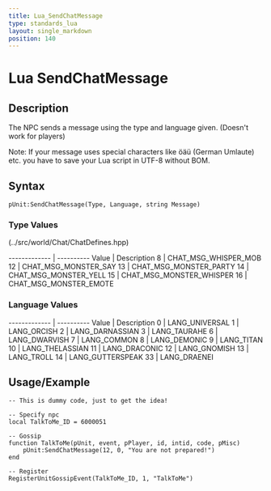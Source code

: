 ```yaml
---
title: Lua_SendChatMessage
type: standards_lua
layout: single_markdown
position: 140
---
```


# Lua SendChatMessage

## Description

The NPC sends a message using the type and language given. (Doesn't work for players)

Note: If your message uses special characters like öäü (German Umlaute) etc. you have to save your Lua script in UTF-8 without BOM.

## Syntax

```
pUnit:SendChatMessage(Type, Language, string Message)
```

### Type Values

(../src/world/Chat/ChatDefines.hpp)

------------- | ---------- 
Value         | Description
8             | CHAT_MSG_WHISPER_MOB
12            | CHAT_MSG_MONSTER_SAY
13            | CHAT_MSG_MONSTER_PARTY
14            | CHAT_MSG_MONSTER_YELL
15            | CHAT_MSG_MONSTER_WHISPER
16            | CHAT_MSG_MONSTER_EMOTE

### Language Values

------------- | ---------- 
Value         | Description
0             | LANG_UNIVERSAL
1             | LANG_ORCISH
2             | LANG_DARNASSIAN
3             | LANG_TAURAHE
6             | LANG_DWARVISH
7             | LANG_COMMON
8             | LANG_DEMONIC
9             | LANG_TITAN
10            | LANG_THELASSIAN
11            | LANG_DRACONIC
12            | LANG_GNOMISH
13            | LANG_TROLL
14            | LANG_GUTTERSPEAK
33            | LANG_DRAENEI

## Usage/Example

```
-- This is dummy code, just to get the idea!
 
-- Specify npc
local TalkToMe_ID = 6000051
 
-- Gossip
function TalkToMe(pUnit, event, pPlayer, id, intid, code, pMisc)
   	pUnit:SendChatMessage(12, 0, "You are not prepared!")
end
 
-- Register
RegisterUnitGossipEvent(TalkToMe_ID, 1, "TalkToMe")
```
